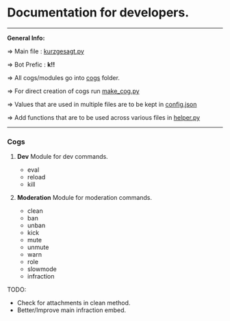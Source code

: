 # Documentation for developers.
---

**General Info:**

=> Main file : [kurzgesagt.py](../kurzgesagt.py)

=> Bot Prefic : **k!!**

=> All cogs/modules go into [cogs](../cogs/) folder.

=> For direct creation of cogs run [make_cog.py](../make_cog.py)

=> Values that are used in multiple files are to be kept in [config.json](../config.json)

=> Add functions that are to be used across various files in [helper.py](../helper.py)

---

### Cogs

1. **Dev**
    Module for dev commands.
    - eval
    - reload
    - kill

2. **Moderation**
    Module for moderation commands.
    - clean
    - ban
    - unban
    - kick
    - mute
    - unmute
    - warn
    - role
    - slowmode
    - infraction


TODO:
- Check for attachments in clean method.
- Better/Improve main infraction embed.
